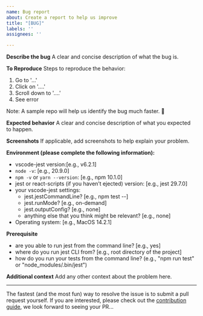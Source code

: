 ```yaml
---
name: Bug report
about: Create a report to help us improve
title: "[BUG]"
labels: ''
assignees: ''

---
```


**Describe the bug**
A clear and concise description of what the bug is.

**To Reproduce**
Steps to reproduce the behavior:
1. Go to '...'
2. Click on '....'
3. Scroll down to '....'
4. See error

Note: A sample repo will help us identify the bug much faster. 🙏

**Expected behavior**
A clear and concise description of what you expected to happen.

**Screenshots**
If applicable, add screenshots to help explain your problem.

**Environment (please complete the following information):**
- vscode-jest version:[e.g., v6.2.1]
- `node -v`: [e.g., 20.9.0]
- `npm -v` or `yarn --version`: [e.g., npm 10.1.0]
- jest or react-scripts (if you haven’t ejected) version: [e.g., jest 29.7.0]
- your vscode-jest settings:
    - jest.jestCommandLine? [e.g., npm test --]
    - jest.runMode? [e.g., on-demand]
    - jest.outputConfig? [e.g., none]
    - anything else that you think might be relevant? [e.g., none]
- Operating system: [e.g., MacOS 14.2.1]

**Prerequisite**
- are you able to run jest from the command line? [e.g., yes]
- where do you run jest CLI from? [e.g., root directory of the project]
- how do you run your tests from the command line? (e.g., "npm run test" or "node_modules/.bin/jest") 

**Additional context**
Add any other context about the problem here.

---

The fastest (and the most fun) way to resolve the issue is to submit a pull request yourself. If you are interested, please check out the [contribution guide](https://github.com/jest-community/vscode-jest/CONTRIBUTING.md), we look forward to seeing your PR...
